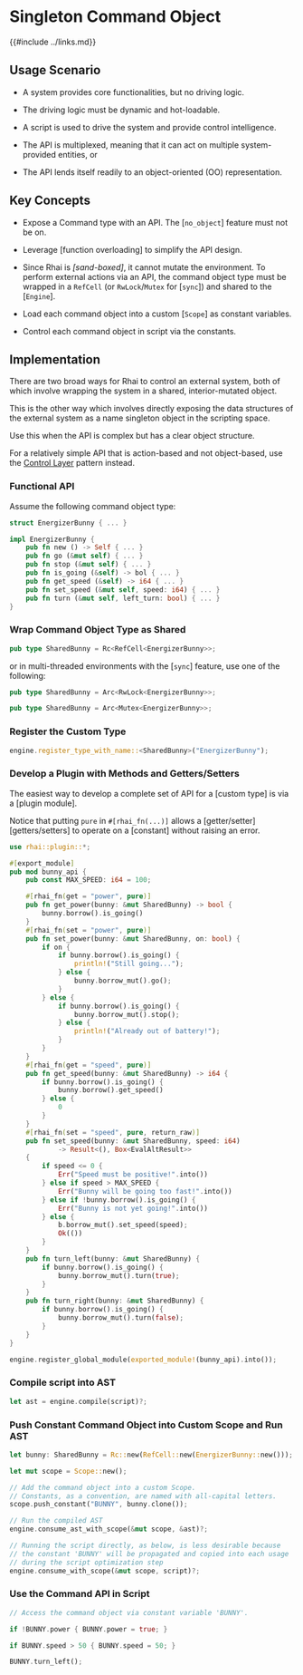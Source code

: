 Singleton Command Object
=======================

{{#include ../links.md}}


Usage Scenario
--------------

* A system provides core functionalities, but no driving logic.

* The driving logic must be dynamic and hot-loadable.

* A script is used to drive the system and provide control intelligence.

* The API is multiplexed, meaning that it can act on multiple system-provided entities, or

* The API lends itself readily to an object-oriented (OO) representation.


Key Concepts
------------

* Expose a Command type with an API.  The [`no_object`] feature must not be on.

* Leverage [function overloading] to simplify the API design.

* Since Rhai is _[sand-boxed]_, it cannot mutate the environment.  To perform external actions via an API, the command object type must be wrapped in a `RefCell` (or `RwLock`/`Mutex` for [`sync`]) and shared to the [`Engine`].

* Load each command object into a custom [`Scope`] as constant variables.

* Control each command object in script via the constants.


Implementation
--------------

There are two broad ways for Rhai to control an external system, both of which involve
wrapping the system in a shared, interior-mutated object.

This is the other way which involves directly exposing the data structures of the external system
as a name singleton object in the scripting space.

Use this when the API is complex but has a clear object structure.

For a relatively simple API that is action-based and not object-based,
use the [Control Layer]({{rootUrl}}/patterns/control.md) pattern instead.


### Functional API

Assume the following command object type:

```rust , no_run
struct EnergizerBunny { ... }

impl EnergizerBunny {
    pub fn new () -> Self { ... }
    pub fn go (&mut self) { ... }
    pub fn stop (&mut self) { ... }
    pub fn is_going (&self) -> bol { ... }
    pub fn get_speed (&self) -> i64 { ... }
    pub fn set_speed (&mut self, speed: i64) { ... }
    pub fn turn (&mut self, left_turn: bool) { ... }
}
```

### Wrap Command Object Type as Shared

```rust , no_run
pub type SharedBunny = Rc<RefCell<EnergizerBunny>>;
```

or in multi-threaded environments with the [`sync`] feature, use one of the following:

```rust , no_run
pub type SharedBunny = Arc<RwLock<EnergizerBunny>>;

pub type SharedBunny = Arc<Mutex<EnergizerBunny>>;
```

### Register the Custom Type

```rust , no_run
engine.register_type_with_name::<SharedBunny>("EnergizerBunny");
```

### Develop a Plugin with Methods and Getters/Setters

The easiest way to develop a complete set of API for a [custom type] is via a [plugin module].

Notice that putting `pure` in `#[rhai_fn(...)]` allows a [getter/setter][getters/setters] to operate
on a [constant] without raising an error.

```rust , no_run
use rhai::plugin::*;

#[export_module]
pub mod bunny_api {
    pub const MAX_SPEED: i64 = 100;

    #[rhai_fn(get = "power", pure)]
    pub fn get_power(bunny: &mut SharedBunny) -> bool {
        bunny.borrow().is_going()
    }
    #[rhai_fn(set = "power", pure)]
    pub fn set_power(bunny: &mut SharedBunny, on: bool) {
        if on {
            if bunny.borrow().is_going() {
                println!("Still going...");
            } else {
                bunny.borrow_mut().go();
            }
        } else {
            if bunny.borrow().is_going() {
                bunny.borrow_mut().stop();
            } else {
                println!("Already out of battery!");
            }
        }
    }
    #[rhai_fn(get = "speed", pure)]
    pub fn get_speed(bunny: &mut SharedBunny) -> i64 {
        if bunny.borrow().is_going() {
            bunny.borrow().get_speed()
        } else {
            0
        }
    }
    #[rhai_fn(set = "speed", pure, return_raw)]
    pub fn set_speed(bunny: &mut SharedBunny, speed: i64)
            -> Result<(), Box<EvalAltResult>>
    {
        if speed <= 0 {
            Err("Speed must be positive!".into())
        } else if speed > MAX_SPEED {
            Err("Bunny will be going too fast!".into())
        } else if !bunny.borrow().is_going() {
            Err("Bunny is not yet going!".into())
        } else {
            b.borrow_mut().set_speed(speed);
            Ok(())
        }
    }
    pub fn turn_left(bunny: &mut SharedBunny) {
        if bunny.borrow().is_going() {
            bunny.borrow_mut().turn(true);
        }
    }
    pub fn turn_right(bunny: &mut SharedBunny) {
        if bunny.borrow().is_going() {
            bunny.borrow_mut().turn(false);
        }
    }
}

engine.register_global_module(exported_module!(bunny_api).into());
```

### Compile script into AST

```rust , no_run
let ast = engine.compile(script)?;
```

### Push Constant Command Object into Custom Scope and Run AST

```rust , no_run
let bunny: SharedBunny = Rc::new(RefCell::new(EnergizerBunny::new()));

let mut scope = Scope::new();

// Add the command object into a custom Scope.
// Constants, as a convention, are named with all-capital letters.
scope.push_constant("BUNNY", bunny.clone());

// Run the compiled AST
engine.consume_ast_with_scope(&mut scope, &ast)?;

// Running the script directly, as below, is less desirable because
// the constant 'BUNNY' will be propagated and copied into each usage
// during the script optimization step
engine.consume_with_scope(&mut scope, script)?;
```

### Use the Command API in Script

```rust , no_run
// Access the command object via constant variable 'BUNNY'.

if !BUNNY.power { BUNNY.power = true; }

if BUNNY.speed > 50 { BUNNY.speed = 50; }

BUNNY.turn_left();
```
